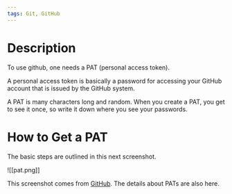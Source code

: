 ```yaml
---
tags: Git, GitHub
---
```

# Description

To use github, one needs a PAT (personal access token).

A personal access token is basically a password for accessing your GitHub account that is issued by the GitHub system. 

A PAT is many characters long and random. 
When you create a PAT, you get to see it once, so write it down where you see your passwords. 

# How to Get a PAT

The basic steps are outlined in this next screenshot.

![[pat.png]]

This screenshot comes from [GitHub](https://docs.github.com/en/enterprise-server@3.4/authentication/keeping-your-account-and-data-secure/creating-a-personal-access-token). The details about PATs are also here. 

